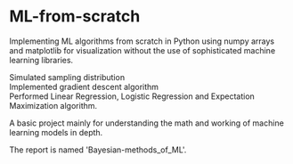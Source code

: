 # ML-from-scratch
Implementing ML algorithms from scratch in Python using numpy arrays and matplotlib for visualization without the use of sophisticated machine learning libraries.

Simulated sampling distribution  
Implemented gradient descent algorithm  
Performed Linear Regression, Logistic Regression and Expectation Maximization algorithm.

A basic project mainly for understanding the math and working of machine learning models in depth.

The report is named 'Bayesian-methods_of_ML'.
